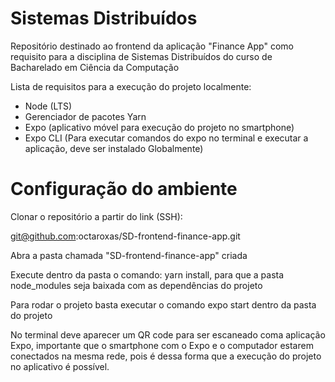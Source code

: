 # Sistemas Distribuídos
Repositório destinado ao frontend da aplicação "Finance App" como requisito para a disciplina de Sistemas Distribuídos do curso de Bacharelado em Ciência da Computação

Lista de requisitos para a execução do projeto localmente:

- Node (LTS)
- Gerenciador de pacotes Yarn
- Expo (aplicativo móvel para execução do projeto no smartphone)
- Expo CLI (Para executar comandos do expo no terminal e executar a aplicação, deve ser instalado Globalmente)

# Configuração do ambiente

Clonar o repositório a partir do link (SSH):

git@github.com:octaroxas/SD-frontend-finance-app.git

Abra a pasta chamada "SD-frontend-finance-app" criada

Execute dentro da pasta o comando: yarn install, para que a pasta node_modules seja baixada com as dependências do projeto

Para rodar o projeto basta executar o comando expo start dentro da pasta do projeto

No terminal deve aparecer um QR code para ser escaneado coma aplicação Expo, importante que o smartphone com o Expo e o computador
estarem conectados na mesma rede, pois é dessa forma que a execução do projeto no aplicativo é possível.
